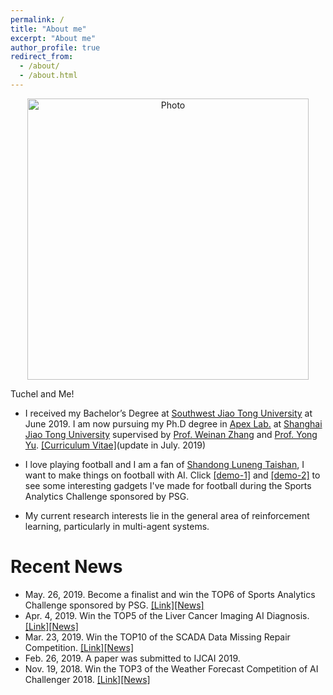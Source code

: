 ```yaml
---
permalink: /
title: "About me"
excerpt: "About me"
author_profile: true
redirect_from: 
  - /about/
  - /about.html
---
```


<p align="center">
  <img src="https://ericonaldo.github.io/files/mhliu.jpg?raw=true" alt="Photo" style="width: 450px;"
  alt="Tuchel and Me!"/> 
</p>


<!--* I am an undergraduate student in the Computer Science Department at [Southwest Jiao Tong University](http://www.swjtu.edu.cn/) and I am an admitted Ph.D student of [Apex Lab.](http://apex.sjtu.edu.cn) at [Shanghai Jiao Tong University](http://en.sjtu.edu.cn/). [[Curriculum Vitae]](/files/minghuanliu_cv.pdf)(update in Apr. 2019)
    * I will receive my Bachelor’s Degree at June 2019. My undergraduate research advisors are [Prof. Tianrui Li](http://userweb.swjtu.edu.cn/Userweb/trli30/index.htm) and my Ph.D research advisors will be [Prof. Weinan Zhang](http://wnzhang.net/) and [Prof. Yong Yu](http://apex.sjtu.edu.cn/members/yyu).
-->

[//]: # 
    Tuchel and Me!

* I received my Bachelor’s Degree at [Southwest Jiao Tong University](http://www.swjtu.edu.cn/) at June 2019. I am now pursuing my Ph.D degree in [Apex Lab.](http://apex.sjtu.edu.cn) at [Shanghai Jiao Tong University](http://en.sjtu.edu.cn/) supervised by [Prof. Weinan Zhang](http://wnzhang.net/) and [Prof. Yong Yu](http://apex.sjtu.edu.cn/members/yyu). [[Curriculum Vitae]](/files/minghuanliu_cv.pdf)(update in July. 2019)

* I love playing football and I am a fan of [Shandong Luneng Taishan](http://www.lnts.com.cn/), I want to make things on football with AI. Click [[demo-1]](/files/sac-demo1.mov) and [[demo-2]](/files/sac-demo2.mov) to see some interesting gadgets I've made for football during the Sports Analytics Challenge sponsored by PSG.

* My current research interests lie in the general area of reinforcement learning, particularly in multi-agent systems.



# Recent News
* May. 26, 2019. Become a finalist and win the TOP6 of Sports Analytics Challenge sponsored by PSG. [[Link]](https://www.agorize.com/en/challenges/xpsg/pages/brief)[[News]](https://www.agorize.com/en/challenges/xpsg/pages/finale?lang=en)
* Apr. 4, 2019. Win the TOP5 of the Liver Cancer Imaging AI Diagnosis. [[Link]](https://www.datafountain.cn/competitions/335)[[News]](https://mp.weixin.qq.com/s/yA_M4u71RLKoFKuKd9Jqiw)
* Mar. 23, 2019. Win the TOP10 of the SCADA Data Missing Repair Competition. [[Link]](https://www.datafountain.cn/competitions/333)[[News]](https://mp.weixin.qq.com/s/FKtJ-W3h8u5Rwikpym1Ibw)
* Feb. 26, 2019. A paper was submitted to IJCAI 2019.
* Nov. 19, 2018. Win the TOP3 of the Weather Forecast Competition of AI Challenger 2018. [[Link]](https://challenger.ai)[[News]](https://challenger.ai//ai_challenger_2018_winners)


<script type="text/javascript" id="clustrmaps" src="//cdn.clustrmaps.com/map_v2.js?cl=ffffff&w=300&t=tt&d=rDlsdB4pV8wqXioR_ge-XrLwUTX3P199VHcYBtdl-wU"></script>

<!-- Default Statcounter code for My personal site  
<script type="text/javascript">
var sc_project=12037091; 
var sc_invisible=0; 
var sc_security="f3e3a82d"; 
var sc_https=1; 
var scJsHost = "https://";
document.write("<sc"+"ript type='text/javascript' src='" + scJsHost+
"statcounter.com/counter/counter.js'></"+"script>");
</script>
<noscript><div class="statcounter"><a title="Web Analytics Made Easy -
StatCounter" href="https://statcounter.com/" target="_blank"><img
class="statcounter" src="https://c.statcounter.com/12037091/0/f3e3a82d/0/"
alt="Web Analytics Made Easy - StatCounter"></a></div></noscript>
 End of Statcounter Code -->
